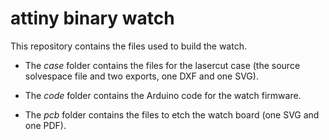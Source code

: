 # attiny binary watch

This repository contains the files used to build the watch.

* The *case* folder contains the files for the lasercut case (the source solvespace file and two exports, one DXF and one SVG).

* The *code* folder contains the Arduino code for the watch firmware.

* The *pcb* folder contains the files to etch the watch board (one SVG and one PDF).
